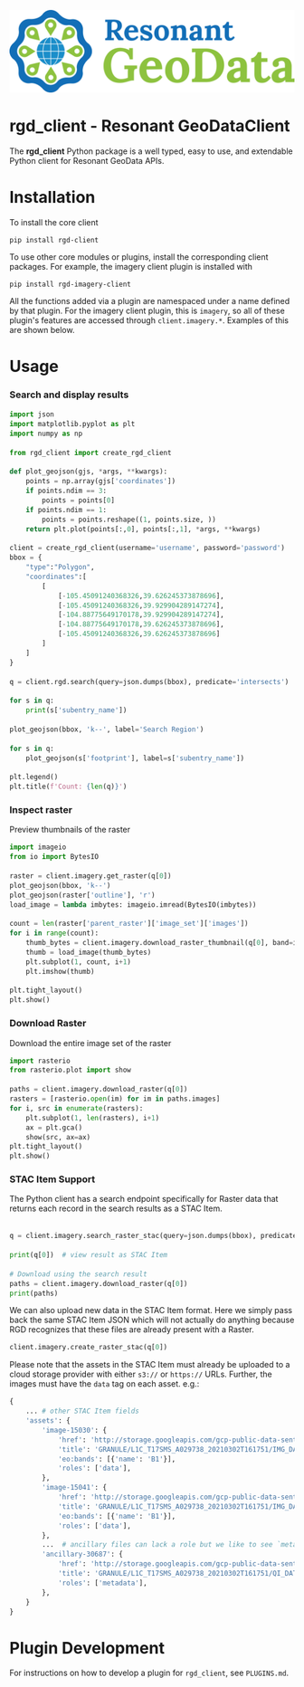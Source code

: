 [![logo](https://raw.githubusercontent.com/ResonantGeoData/ResonantGeoData/main/logos/RGD_Logo.png)](https://github.com/ResonantGeoData/ResonantGeoData/)

# rgd_client - Resonant GeoDataClient

The **rgd_client** Python package is a well typed, easy to use, and extendable Python client for Resonant GeoData APIs.


# Installation

To install the core client
```
pip install rgd-client
```

To use other core modules or plugins, install the corresponding client packages. For example, the imagery client plugin is installed with
```
pip install rgd-imagery-client
```

All the functions added via a plugin are namespaced under a name defined by that plugin. For the imagery client plugin, this is `imagery`, so all of these plugin's features are accessed through `client.imagery.*`. Examples of this are shown below.

# Usage
### Search and display results
```python
import json
import matplotlib.pyplot as plt
import numpy as np

from rgd_client import create_rgd_client

def plot_geojson(gjs, *args, **kwargs):
    points = np.array(gjs['coordinates'])
    if points.ndim == 3:
        points = points[0]
    if points.ndim == 1:
        points = points.reshape((1, points.size, ))
    return plt.plot(points[:,0], points[:,1], *args, **kwargs)

client = create_rgd_client(username='username', password='password')
bbox = {
    "type":"Polygon",
    "coordinates":[
        [
            [-105.45091240368326,39.626245373878696],
            [-105.45091240368326,39.929904289147274],
            [-104.88775649170178,39.929904289147274],
            [-104.88775649170178,39.626245373878696],
            [-105.45091240368326,39.626245373878696]
        ]
    ]
}

q = client.rgd.search(query=json.dumps(bbox), predicate='intersects')

for s in q:
    print(s['subentry_name'])

plot_geojson(bbox, 'k--', label='Search Region')

for s in q:
    plot_geojson(s['footprint'], label=s['subentry_name'])

plt.legend()
plt.title(f'Count: {len(q)}')
```

### Inspect raster

Preview thumbnails of the raster

```python
import imageio
from io import BytesIO

raster = client.imagery.get_raster(q[0])
plot_geojson(bbox, 'k--')
plot_geojson(raster['outline'], 'r')
load_image = lambda imbytes: imageio.imread(BytesIO(imbytes))

count = len(raster['parent_raster']['image_set']['images'])
for i in range(count):
    thumb_bytes = client.imagery.download_raster_thumbnail(q[0], band=i)
    thumb = load_image(thumb_bytes)
    plt.subplot(1, count, i+1)
    plt.imshow(thumb)

plt.tight_layout()
plt.show()
```

### Download Raster

Download the entire image set of the raster

```python
import rasterio
from rasterio.plot import show

paths = client.imagery.download_raster(q[0])
rasters = [rasterio.open(im) for im in paths.images]
for i, src in enumerate(rasters):
    plt.subplot(1, len(rasters), i+1)
    ax = plt.gca()
    show(src, ax=ax)
plt.tight_layout()
plt.show()
```


### STAC Item Support

The Python client has a search endpoint specifically for Raster data that
returns each record in the search results as a STAC Item.

```py

q = client.imagery.search_raster_stac(query=json.dumps(bbox), predicate='intersects')

print(q[0])  # view result as STAC Item

# Download using the search result
paths = client.imagery.download_raster(q[0])
print(paths)

```

We can also upload new data in the STAC Item format. Here we simply pass back
the same STAC Item JSON which will not actually do anything because RGD
recognizes that these files are already present with a Raster.

```py
client.imagery.create_raster_stac(q[0])
```

Please note that the assets in the STAC Item must already be uploaded to a
cloud storage provider with either `s3://` or `https://` URLs. Further, the
images must have the `data` tag on each asset. e.g.:

```py
{
    ... # other STAC Item fields
    'assets': {
        'image-15030': {
            'href': 'http://storage.googleapis.com/gcp-public-data-sentinel-2/tiles/17/S/MS/S2A_MSIL1C_20210302T161201_N0209_R140_T17SMS_20210302T200521.SAFE/GRANULE/L1C_T17SMS_A029738_20210302T161751/IMG_DATA/T17SMS_20210302T161201_B01.jp2',
            'title': 'GRANULE/L1C_T17SMS_A029738_20210302T161751/IMG_DATA/T17SMS_20210302T161201_B01.jp2',
            'eo:bands': [{'name': 'B1'}],
            'roles': ['data'],
        },
        'image-15041': {
            'href': 'http://storage.googleapis.com/gcp-public-data-sentinel-2/tiles/17/S/MS/S2A_MSIL1C_20210302T161201_N0209_R140_T17SMS_20210302T200521.SAFE/GRANULE/L1C_T17SMS_A029738_20210302T161751/IMG_DATA/T17SMS_20210302T161201_B02.jp2',
            'title': 'GRANULE/L1C_T17SMS_A029738_20210302T161751/IMG_DATA/T17SMS_20210302T161201_B02.jp2',
            'eo:bands': [{'name': 'B1'}],
            'roles': ['data'],
        },
        ...  # ancillary files can lack a role but we like to see `metadata` used.
        'ancillary-30687': {
            'href': 'http://storage.googleapis.com/gcp-public-data-sentinel-2/tiles/17/S/MS/S2A_MSIL1C_20210302T161201_N0209_R140_T17SMS_20210302T200521.SAFE/GRANULE/L1C_T17SMS_A029738_20210302T161751/QI_DATA/MSK_TECQUA_B03.gml',
            'title': 'GRANULE/L1C_T17SMS_A029738_20210302T161751/QI_DATA/MSK_TECQUA_B03.gml',
            'roles': ['metadata'],
        },
    }
}
```

# Plugin Development
For instructions on how to develop a plugin for `rgd_client`, see `PLUGINS.md`.
